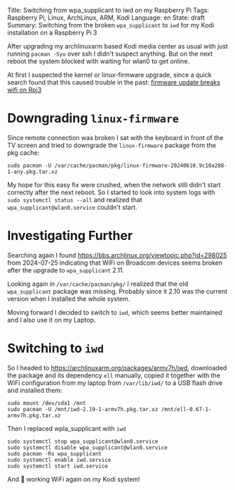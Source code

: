 Title: Switching from wpa_supplicant to iwd on my Raspberry Pi
Tags: Raspberry Pi, Linux, ArchLinux, ARM, Kodi
Language: en
State: draft
Summary: Switching from the broken `wpa_supplicant` to `iwd` for my Kodi installation on a Raspberry Pi 3

After upgrading my archlinuxarm based Kodi media center as usual with just
running `pacman -Syu` over ssh I didn't suspect anything. But on the next
reboot the system blocked with waiting for wlan0 to get online.

At first I suspected the kernel or linux-firmware upgrade, since a quick search
found that this caused trouble in the past: [firmware update breaks wifi on
Rpi3](https://archlinuxarm.org/forum/viewtopic.php?t=15833)

# Downgrading `linux-firmware`

Since remote connection was broken I sat with the keyboard in front of the TV
screen and tried to downgrade the `linux-firmware` package from the pkg cache:

```
sudo pacman -U /var/cache/pacman/pkg/linux-firmware-20240610.9c10a208-1-any.pkg.tar.xz
```

My hope for this easy fix were crushed, when the network still didn't start
correctly after the next reboot. So I started to look into system logs with
`sudo systemctl status --all` and realized that `wpa_supplicant@wlan0.service`
couldn't start.

# Investigating Further

Searching again I found <https://bbs.archlinux.org/viewtopic.php?id=298025>
from 2024-07-25 indicating that WiFi on Broadcom devices seems broken after the
upgrade to `wpa_supplicant` 2.11.

Looking again in `/var/cache/pacman/pkg/` I realized that the old
`wpa_supplicant` package was missing. Probably since it 2.10 was the current
version when I installed the whole system.

Moving forward I decided to switch to `iwd`, which seems better maintained and
I also use it on my Laptop.

# Switching to `iwd`

So I headed to <https://archlinuxarm.org/packages/armv7h/iwd>, downloaded the
package and its dependency `ell` manually, copied it together with the WiFi
configuration from my laptop from `/var/lib/iwd/` to a USB flash drive and
installed them:
```
sudo mount /dev/sda1 /mnt
sudo pacman -U /mnt/iwd-2.19-1-armv7h.pkg.tar.xz /mnt/ell-0.67-1-armv7h.pkg.tar.xz
```

Then I replaced wpla\_supplicant with `iwd`

```
sudo systemctl stop wpa_supplicant@wlan0.service
sudo systemctl disable wpa_supplicant@wlan0.service
sudo pacman -Rs wpa_supplicant
sudo systemctl enable iwd.service
sudo systemctl start iwd.service
```

And 🎉 working WiFi again on my Kodi system!
